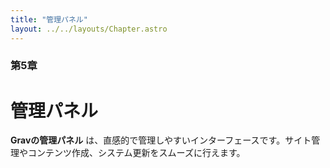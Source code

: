 ```yaml
---
title: "管理パネル"
layout: ../../layouts/Chapter.astro
---
```


### 第5章

# 管理パネル

**Gravの管理パネル** は、直感的で管理しやすいインターフェースです。サイト管理やコンテンツ作成、システム更新をスムーズに行えます。

